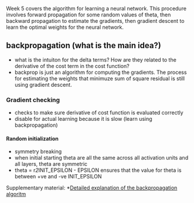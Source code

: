 

Week 5 covers the algorithm for learning a neural network. This procedure involves forward propagation for some random values of theta, then backward propagation to estimate the gradients, then gradient descent to learn the optimal weights for the neural network.

## backpropagation (what is the main idea?)


* what is the intuiton for the delta terms? How are they related to the derivative of the cost term in the cost function?
* backprop is just an algorithm for computing the gradients. The process for estimating the weights that minimuze sum of square residual is still using gradient descent.


### Gradient checking
- checks to make sure derivative of cost function is evaluated correctly
- disable for actual learning because it is slow (learn using backpropagation)

#### Random initialization
- symmetry breaking
- when initial starting theta are all the same across all activation units and all layers, theta are symmetric
- theta = r*2*INIT_EPSILON - EPSILON ensures that the value for theta is between +ve and -ve INIT_EPSILON


Supplementary material:
*[Detailed explanation of the backpropagation algoritm](http://neuralnetworksanddeeplearning.com/chap2.html)